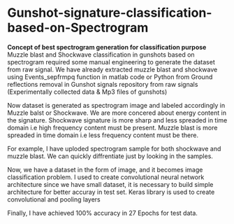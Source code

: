 # Gunshot-signature-classification-based-on-Spectrogram

**Concept of best spectrogram generation for classification purpose**
Muzzle blast and Shockwave classification in gunshots based on spectrogram required some manual engineering to generate the dataset from raw signal. We have already extracted muzzle blast and shockwave using  Events_sepfrmpq function in matlab code or Python from Ground reflections removal in Gunshot signals repository from raw signals (Experimentally collected data & Mp3 files of gunshots)

Now dataset is generated as spectrogram image and labeled accordingly in Muzzle balst or Shockwave. We are more concered about energy content in the signature. Shockwave signature is more sharp and less spreaded in time domain i.e high frequency content must be present. Muzzle blast is more spreaded in time domain i.e less frequency content must be there.

For example, I have uploded spectrogram sample for both shockwave and muzzle blast. We can quickly diffrentiate just by looking in the samples.

Now, we have a dataset in the form of image, and it becomes image classification problem. I used to create convolutional neural network architecture since we have small dataset, it is necessary to build simple architecture for better accuray in test set.
Keras library is used to create convolutional and pooling layers

Finally, I have achieved 100% accuracy in 27 Epochs for test data.
